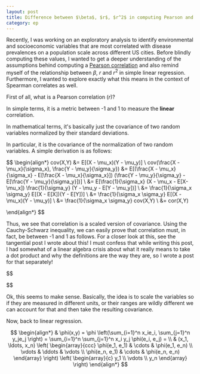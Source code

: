 ```yaml
---
layout: post
title: Difference between $\beta$, $r$, $r^2$ in computing Pearson and Spearman correlation
category: ep
---
```


Recently, I was working on an exploratory analysis to identify environmental and socioeconomic variables that are most correlated with disease prevalences on a population scale across different US cities. Before blindly computing these values, I wanted to get a deeper understanding of the assumptions behind computing a [Pearson correlation](https://en.wikipedia.org/wiki/Pearson_correlation_coefficient) and also remind myself of the relationship between $\beta$, $r$ and $r^2$ in simple linear regression. Furthermore, I wanted to explore exactly what this means in the context of Spearman correlates as well.

First of all, what is a Pearson correlation ($r$)?

In simple terms, it is a metric between -1 and 1 to measure the **linear** correlation.

In mathematical terms, it's basically just the covariance of two random variables normalized by their standard deviations.

In particular, it is the covariance of the normalization of two random variables. A simple derivation is as follows:

$$
\begin{align*}
cov(X,Y) &= E[(X - \mu_x)(Y - \mu_y)] \\
cov(\frac{X - \mu_x}{\sigma_x}, \frac{Y - \mu_y}{\sigma_y}) &= E[(\frac{X - \mu_x}{\sigma_x} - E[\frac{X - \mu_x}{\sigma_x}]) (\frac{Y - \mu_y}{\sigma_y} - E[\frac{Y - \mu_y}{\sigma_y}])] \\
&= E[\frac{1}{\sigma_x} (X - \mu_x - E[X-\mu_x]) \frac{1}{\sigma_y} (Y - \mu_y - E[Y - \mu_y])] \\
&= \frac{1}{\sigma_x \sigma_y} E[(X - E[X])(Y - E[Y])] \\
&= \frac{1}{\sigma_x \sigma_y} E[(X - \mu_x)(Y - \mu_y)] \\
&= \frac{1}{\sigma_x \sigma_y} cov(X,Y) \\
&= cor(X,Y)

\end{align*}
$$

Thus, we see that correlation is a scaled version of covariance. Using the Cauchy-Schwarz inequality, we can easily prove that correlation must, in fact, be between -1 and 1 as follows. For a closer look at this, see the tangential post I wrote about this! I must confess that while writing this post, I had somewhat of a linear algebra crisis about what it really means to take a dot product and why the definitions are the way they are, so I wrote a post for that separately!

$$


$$

Ok, this seems to make sense. Basically, the idea is to scale the variables so if they are measured in different units, or their ranges are wildly different we can account for that and then take the resulting covariance.

Now, back to linear regression.


$$
\begin{align*}
  & \phi(x,y) = \phi \left(\sum_{i=1}^n x_ie_i, \sum_{j=1}^n y_je_j \right)
  = \sum_{i=1}^n \sum_{j=1}^n x_i y_j \phi(e_i, e_j) = \\
  & (x_1, \ldots, x_n) \left( \begin{array}{ccc}
      \phi(e_1, e_1) & \cdots & \phi(e_1, e_n) \\
      \vdots & \ddots & \vdots \\
      \phi(e_n, e_1) & \cdots & \phi(e_n, e_n)
    \end{array} \right)
  \left( \begin{array}{c}
      y_1 \\
      \vdots \\
      y_n
    \end{array} \right)
\end{align*}
$$
